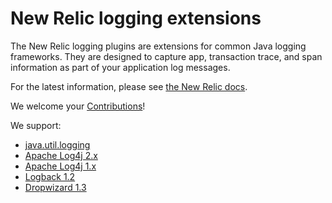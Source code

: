# New Relic logging extensions

The New Relic logging plugins are extensions for common Java logging frameworks. They are designed to capture app, 
transaction trace, and span information as part of your application log messages. 

For the latest information, please see [the New Relic docs](https://docs.newrelic.com/docs/logs/new-relic-logs/enable-logs-context/enable-logs-context-java).

We welcome your [Contributions](CONTRIBUTING.md)!

We support:

* [java.util.logging](jul/README.md)
* [Apache Log4j 2.x](log4j2/README.md)
* [Apache Log4j 1.x](log4j1/README.md)
* [Logback 1.2](logback/README.md)
* [Dropwizard 1.3](dropwizard/README.md)
